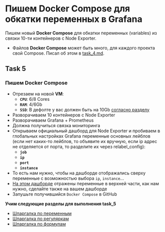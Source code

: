 # Пишем Docker Compose для обкатки переменных в Grafana

Пишем новый **Docker Compose** для обкатки переменных (variables) из связки 10-ти контейнеров c Node Exporter.
- Файлов **Docker Compose** может быть много, для каждого проекта свой Compose. Писал об этом в [task_4.md](https://github.com/lamjob1993/docker-monitoring/blob/main/docker/task_4.md).

## Task 5

### Пишем **Docker Compose**
- Отрезаем на новой **VM**:
  - **`CPU`**: 6/8 Cores
  - **`RAM`**: 4/6Gb
  - **`SSD`**: В дефолте у вас должен быть на 10Gb [согласно разделу](https://github.com/lamjob1993/linux-monitoring/tree/main/linux_install)
- Разворачиваем 10 контейнеров с Node Exporter
- Разворачиваем Grafana + Prometheus
- Должна получиться связка мониторинга
- Открываем официальный дашборд для Node Exporter и пробиваем в глобальных настройках Grafana переменные основных лейблов (если нет каких-то лейблов, то объявите их вручную, если ip адрес не отделяется от порта, то разделите их через relabel_config):
  - **`job`**
  - **`ip`**
  - **`port`**
  - **`instance`**
- То есть нам нужно, чтобы на дашборде отображались сверху переменные с возможностью выбора `ip`, `instance`...
- [На этом дашборде](https://play.grafana.org/d/T512JVH7z/loki-nginx-service-mesh-json-version?orgId=1&from=now-6h&to=now&timezone=utc&var-datasource=ac4000ca-1959-45f5-aa45-2bd0898f7026&var-label_name=filename&var-label_value=%2Fvar%2Flog%2Fnginx%2Fjson_access.log&var-job=$__all&var-instance=$__all) отражены переменные в верхней части, как нам нужно, сделайте также на вашем дашборде
- Запушьте получившийся `Docker Compose` в GitHub


**Учим следующие разделы для выполнения task_5**
- [Шпаргалка по переменным](https://github.com/lamjob1993/docker-monitoring/blob/main/docker/%D0%A8%D0%BF%D0%B0%D1%80%D0%B3%D0%B0%D0%BB%D0%BA%D0%B0%20%D0%BF%D0%BE%20%D0%BF%D0%B5%D1%80%D0%B5%D0%BC%D0%B5%D0%BD%D0%BD%D1%8B%D0%BC%20Grafana.md)
- [Шпаргалка по регуляркам](https://github.com/lamjob1993/docker-monitoring/blob/main/docker/%D0%A8%D0%BF%D0%B0%D1%80%D0%B3%D0%B0%D0%BB%D0%BA%D0%B0%20%D0%BF%D0%BE%20%D1%80%D0%B5%D0%B3%D1%83%D0%BB%D1%8F%D1%80%D0%BA%D0%B0%D0%BC%20Grafana.md)
- [Шпаргалка по формулам](https://github.com/lamjob1993/docker-monitoring/blob/main/docker/%D0%A8%D0%BF%D0%B0%D1%80%D0%B3%D0%B0%D0%BB%D0%BA%D0%B0%20%D0%BF%D0%BE%20%D1%84%D0%BE%D1%80%D0%BC%D1%83%D0%BB%D0%B0%D0%BC%20Grafana.md)

